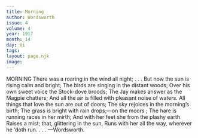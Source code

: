 ```yaml
---
title: Morning
author: Wordsworth
issue: 4
volume: 4
year: 1917
month: 14
day: Vi
tags:
layout: page.njk
image:
---
```

MORNING    There was a roaring in the wind all night; . . .    But now the sun is rising calm and bright;    The birds are singing in the distant woods;    Over his own sweet voice the Stock-dove broods;    The Jay makes answer as the Magpie chatters;    And all the air is filled with pleasant noise of waters.       All things that love the sun are out of doors;    The sky rejoices in the morning’s birth;    The grass is bright with rain drops;—on the moors ;    The hare is running races in her mirth;    And with her feet she from the plashy earth    Raises a mist; that, glittering in the sun,    Runs with her all the way, wherever he ‘doth run. . . .    —Wordsworth. 


